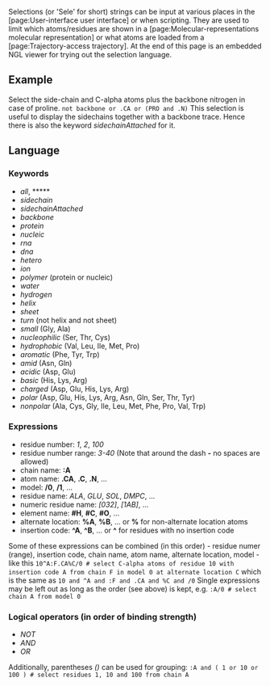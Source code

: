 
Selections (or 'Sele' for short) strings can be input at various places in the [page:User-interface user interface] or when scripting. They are used to limit which atoms/residues are shown in a [page:Molecular-representations molecular representation] or what atoms are loaded from a [page:Trajectory-access trajectory]. At the end of this page is an embedded NGL viewer for trying out the selection language.


## Example

Select the side-chain and C-alpha atoms plus the backbone nitrogen in case of proline. `not backbone or .CA or (PRO and .N)` This selection is useful to display the sidechains together with a backbone trace. Hence there is also the keyword *sidechainAttached* for it.


## Language

### Keywords

*   *all*, *****
*   *sidechain*
*   *sidechainAttached*
*   *backbone*
*   *protein*
*   *nucleic*
*   *rna*
*   *dna*
*   *hetero*
*   *ion*
*   *polymer* (protein or nucleic)
*   *water*
*   *hydrogen*
*   *helix*
*   *sheet*
*   *turn* (not helix and not sheet)
*   *small* (Gly, Ala)
*   *nucleophilic* (Ser, Thr, Cys)
*   *hydrophobic* (Val, Leu, Ile, Met, Pro)
*   *aromatic* (Phe, Tyr, Trp)
*   *amid* (Asn, Gln)
*   *acidic* (Asp, Glu)
*   *basic* (His, Lys, Arg)
*   *charged* (Asp, Glu, His, Lys, Arg)
*   *polar* (Asp, Glu, His, Lys, Arg, Asn, Gln, Ser, Thr, Tyr)
*   *nonpolar* (Ala, Cys, Gly, Ile, Leu, Met, Phe, Pro, Val, Trp)


### Expressions

*   residue number: *1*, *2*, *100*
*   residue number range: *3-40* (Note that around the dash **-** no spaces are allowed)
*   chain name: **:A**
*   atom name: **.CA**, **.C**, **.N**, ...
*   model: **/0**, **/1**, ...
*   residue name: *ALA*, *GLU*, *SOL*, *DMPC*, ...
*   numeric residue name: *[032]*, *[1AB]*, ...
*   element name: **#H**, **#C**, **#O**, ...
*   alternate location: **%A**, **%B**, ... or **%** for non-alternate location atoms
*   insertion code: **^A**, **^B**, ... or **^** for residues with no insertion code

Some of these expressions can be combined (in this order) - residue numer (range), insertion code, chain name, atom name, alternate location, model - like this `10^A:F.CA%C/0 # select C-alpha atoms of residue 10 with insertion code A from chain F in model 0 at alternate location C` which is the same as `10 and ^A and :F and .CA and %C and /0` Single expressions may be left out as long as the order (see above) is kept, e.g. `:A/0 # select chain A from model 0`


### Logical operators (in order of binding strength)

*   *NOT*
*   *AND*
*   *OR*

Additionally, parentheses *()* can be used for grouping: `:A and ( 1 or 10 or 100 ) # select residues 1, 10 and 100 from chain A`
